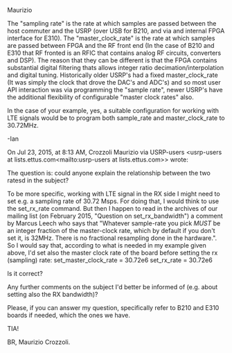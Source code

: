 
Maurizio

The "sampling rate" is the rate at which samples are passed between the host commuter and the USRP (over USB for B210, and via and internal FPGA interface for E310).
The "master_clock_rate" is the rate at which samples are passed between FPGA and the RF front end (In the case of B210 and E310 that RF fronted is an RFIC that contains analog RF circuits, converters and DSP).
The reason that they can be different is that the FPGA contains substantial digital filtering thats allows integer ratio decimation/interpolation and digital tuning.
Historically older USRP's had a fixed master_clock_rate (It was simply the clock that drove the DAC's and ADC's) and so most user API interaction was via programming the "sample rate", newer USRP's have the additional flexibility of configurable "master clock rates" also.

In the case of your example, yes, a suitable configuration for working with LTE signals would be to program both sample_rate and master_clock_rate to 30.72MHz.

-Ian

On Jul 23, 2015, at 8:13 AM, Crozzoli Maurizio via USRP-users <usrp-users at lists.ettus.com<mailto:usrp-users at lists.ettus.com>> wrote:


The question is: could anyone explain the relationship between the two ratesd in the subject?

To be more specific, working with LTE signal in the RX side I might need to set e.g. a sampling rate of 30.72 Msps. For doing that, I would think to use the set_rx_rate command. But then I happen to read in the archives of our mailing list (on February 2015, "Question on set_rx_bandwidth") a comment by Marcus Leech who says that "Whatever sample-rate you pick *MUST* be an integer fraction of the master-clock rate, which by default if you don't set it, is 32MHz.  There is no fractional resampling done in the hardware.".
So I would say that, according to what is needed in my example given above, I'd set also the master clock rate of the board before setting the rx (sampling) rate:
set_master_clock_rate = 30.72e6
set_rx_rate = 30.72e6

Is it correct?

Any further comments on the subject I'd better be informed of (e.g. about setting also the RX bandwidth)?

Please, if you can answer my question, specifically refer to B210 and E310 boards if needed, which the ones we have.

TIA!

BR,
Maurizio Crozzoli.
